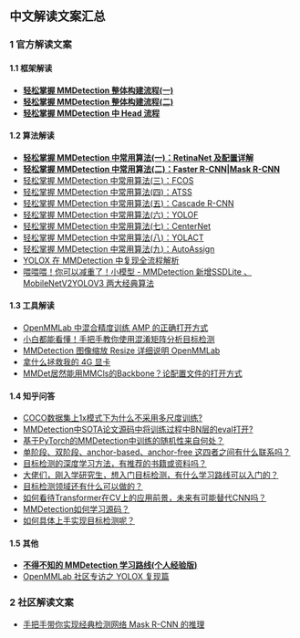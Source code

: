 ## 中文解读文案汇总

### 1 官方解读文案

#### 1.1 框架解读

- **[轻松掌握 MMDetection 整体构建流程(一)](https://zhuanlan.zhihu.com/p/337375549)**
- **[轻松掌握 MMDetection 整体构建流程(二)](https://zhuanlan.zhihu.com/p/341954021)**
- **[轻松掌握 MMDetection 中 Head 流程](https://zhuanlan.zhihu.com/p/343433169)**

#### 1.2 算法解读

- **[轻松掌握 MMDetection 中常用算法(一)：RetinaNet 及配置详解](https://zhuanlan.zhihu.com/p/346198300)**
- **[轻松掌握 MMDetection 中常用算法(二)：Faster R-CNN|Mask R-CNN](https://zhuanlan.zhihu.com/p/349807581)**
- [轻松掌握 MMDetection 中常用算法(三)：FCOS](https://zhuanlan.zhihu.com/p/358056615)
- [轻松掌握 MMDetection 中常用算法(四)：ATSS](https://zhuanlan.zhihu.com/p/358125611)
- [轻松掌握 MMDetection 中常用算法(五)：Cascade R-CNN](https://zhuanlan.zhihu.com/p/360952172)
- [轻松掌握 MMDetection 中常用算法(六)：YOLOF](https://zhuanlan.zhihu.com/p/370758213)
- [轻松掌握 MMDetection 中常用算法(七)：CenterNet](https://zhuanlan.zhihu.com/p/374891478)
- [轻松掌握 MMDetection 中常用算法(八)：YOLACT](https://zhuanlan.zhihu.com/p/376347955)
- [轻松掌握 MMDetection 中常用算法(九)：AutoAssign](https://zhuanlan.zhihu.com/p/378581552)
- [YOLOX 在 MMDetection 中复现全流程解析](https://zhuanlan.zhihu.com/p/398545304)
- [喂喂喂！你可以减重了！小模型 - MMDetection 新增SSDLite 、 MobileNetV2YOLOV3 两大经典算法](https://zhuanlan.zhihu.com/p/402781143)

#### 1.3 工具解读

- [OpenMMLab 中混合精度训练 AMP 的正确打开方式](https://zhuanlan.zhihu.com/p/375224982)
- [小白都能看懂！手把手教你使用混淆矩阵分析目标检测](https://zhuanlan.zhihu.com/p/443499860)
- [MMDetection 图像缩放 Resize 详细说明 OpenMMLab](https://zhuanlan.zhihu.com/p/381117525)
- [拿什么拯救我的 4G 显卡](https://zhuanlan.zhihu.com/p/430123077)
- [MMDet居然能用MMCls的Backbone？论配置文件的打开方式](https://zhuanlan.zhihu.com/p/436865195)

#### 1.4 知乎问答

- [COCO数据集上1x模式下为什么不采用多尺度训练?](https://www.zhihu.com/question/462170786/answer/1915119662)
- [MMDetection中SOTA论文源码中将训练过程中BN层的eval打开?](https://www.zhihu.com/question/471189603/answer/2195540892)
- [基于PyTorch的MMDetection中训练的随机性来自何处？](https://www.zhihu.com/question/453511684/answer/1839683634)
- [单阶段、双阶段、anchor-based、anchor-free 这四者之间有什么联系吗？](https://www.zhihu.com/question/428972054/answer/1619925296)
- [目标检测的深度学习方法，有推荐的书籍或资料吗？](https://www.zhihu.com/question/391577080/answer/1612593817)
- [大佬们，刚入学研究生，想入门目标检测，有什么学习路线可以入门的？](https://www.zhihu.com/question/343768934/answer/1612580715)
- [目标检测领域还有什么可以做的？](https://www.zhihu.com/question/280703314/answer/1627885518)
- [如何看待Transformer在CV上的应用前景，未来有可能替代CNN吗？](https://www.zhihu.com/question/437495132/answer/1686380553)
- [MMDetection如何学习源码？](https://www.zhihu.com/question/451585041/answer/1832498963)
- [如何具体上手实现目标检测呢？](https://www.zhihu.com/question/341401981/answer/1848561187)

#### 1.5 其他

- **[不得不知的 MMDetection 学习路线(个人经验版)](https://zhuanlan.zhihu.com/p/369826931)**
- [OpenMMLab 社区专访之 YOLOX 复现篇](https://zhuanlan.zhihu.com/p/405913343)

### 2 社区解读文案

- [手把手带你实现经典检测网络 Mask R-CNN 的推理](https://zhuanlan.zhihu.com/p/414082071)

